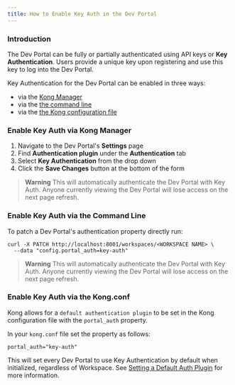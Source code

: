 ```yaml
---
title: How to Enable Key Auth in the Dev Portal
---
```


### Introduction

The Dev Portal can be fully or partially authenticated using API keys or **Key
Authentication**. Users provide a unique key upon registering and use this key
to log into the Dev Portal.

Key Authentication for the Dev Portal can be enabled in three ways:

- via the [Kong Manager](#enable-key-auth-via-kong-manager)
- via the [the command line](#enable-key-auth-via-the-command-line)
- via the [the Kong configuration file](#enable-key-auth-via-the-kong-conf)

### Enable Key Auth via Kong Manager

1. Navigate to the Dev Portal's **Settings** page
2. Find **Authentication plugin** under the **Authentication** tab
3. Select **Key Authentication** from the drop down
4. Click the **Save Changes** button at the bottom of the form

>**Warning** This will automatically authenticate the Dev Portal with Key 
>Auth. Anyone currently viewing the Dev Portal will lose access on the 
>next page refresh.


### Enable Key Auth via the Command Line

To patch a Dev Portal's authentication property directly run:

```
curl -X PATCH http://localhost:8001/workspaces/<WORKSPACE NAME> \
  --data "config.portal_auth=key-auth"
```

>**Warning** This will automatically authenticate the Dev Portal with Key 
>Auth. Anyone currently viewing the Dev Portal will lose access on the 
>next page refresh.

### Enable Key Auth via the Kong.conf

Kong allows for a `default authentication plugin` to be set in the Kong 
configuration file with the `portal_auth` property.

In your `kong.conf` file set the property as follows:

```
portal_auth="key-auth"
```

This will set every Dev Portal to use Key Authentication by default when 
initialized, regardless of Workspace. See 
[Setting a Default Auth Plugin](/developer-portal/configuration/default-settings/#auth-plugin) for more information.